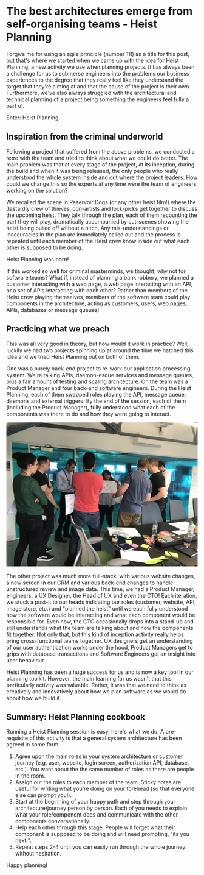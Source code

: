 # The best architectures emerge from self-organising teams - Heist Planning
Forgive me for using an agile principle (number 11!) as a title for this post, but that's where we started when we came up with the idea for Heist Planning, a new activity we use when planning projects. It has always been a challenge for us to submerse engineers into the problems our business experiences to the degree that they really feel like they understand the target that they're aiming at and that the cause of the project is their own. Furthermore, we've also always struggled with the architectural and technical planning of a project being something the engineers feel fully a part of.

Enter: Heist Planning.

## Inspiration from the criminal underworld
Following a project that suffered from the above problems, we conducted a retro with the team and tried to think about what we could do better. The main problem was that at every stage of the project, at its inception, during the build and when it was being released, the only people who really understood the whole system inside and out where the project leaders. How could we change this so the experts at any time were the team of engineers working on the solution?

We recalled the scene in Reservoir Dogs (or any other heist film!) where the dastardly crew of thieves, con-artists and lock-picks get together to discuss the upcoming heist. They talk through the plan, each of them recounting the part they will play, dramatically accompanied by cut-scenes showing the heist being pulled off without a hitch. Any mis-understandings or inaccuracies in the plan are immediately called out and the process is repeated until each member of the Heist crew know inside out what each other is supposed to be doing.

Heist Planning was born!

If this worked so well for criminal masterminds, we thought, why not for software teams? What if, instead of planning a bank robbery, we planned a customer interacting with a web page, a web page interacting with an API, or a set of APIs interacting with each other? Rather than members of the Heist crew playing themselves, members of the software team could play components in the architecture, acting as customers, users, web pages, APIs, databases or message queues!

## Practicing what we preach
This was all very good in theory, but how would it work in practice? Well, luckily we had two projects spinning up at around the time we hatched this idea and we tried Heist Planning out on both of them.

One was a purely back-end project to re-work our application processing system. We're talking APIs, daemon-esque services and message queues, plus a fair amount of testing and scaling architecture. On the team was a Product Manager and four back-end software engineers. During the Heist Planning, each of them swapped roles playing the API, message queue, daemons and external triggers. By the end of the session, each of them (including the Product Manager), fully understood what each of the components was there to do and how they were going to interact.

![Heist Planning](./images/heist-planning.JPG)

The other project was much more full-stack, with various website changes, a new screen in our CRM and various back-end changes to handle unstructured review and image data. This time, we had a Product Manager, engineers, a UX Designer, the Head of UX and even the CTO! Each iteration, we stuck a post-it to our heads indicating our roles (customer, website, API, image store, etc.) and "planned the heist" until we each fully understood how the software would be interacting and what each component would be responsible for. Even now, the CTO occasionally drops into a stand-up and still understands what the team are talking about and how the components fit together. Not only that, but this kind of inception activity really helps bring cross-functional teams together. UX designers get an understanding of our user authentication works under the hood, Product Managers get to grips with database transactions and Software Engineers get an insight into user behaviour.

Heist Planning has been a huge success for us and is now a key tool in our planning toolkit. However, the main learning for us wasn't that this particularly activity was valuable. Rather, it was that we need to think as creatively and innovatively about how we plan software as we would do about how we build it.

## Summary: Heist Planning cookbook
Running a Heist Planning session is easy, here's what we do. A pre-requisite of this activity is that a general system architecture has been agreed in some form.

1. Agree upon the main roles in your system architecture or customer journey (e.g. user, website, login screen, authorization API, database, etc.). You want about the the same number of roles as there are people in the room.
2. Assign out the roles to each member of the team. Sticky notes are useful for writing what you're doing on your forehead (so that everyone else can prompt you!).
3. Start at the beginning of your happy path and step through your architecture/journey person by person. Each of you needs to explain what your role/component does and communicate with the other components conversationally.
4. Help each other through this stage. People will forget what their component is supposed to be doing and will need prompting, "its you next!".
5. Repeat steps 2-4 until you can easily run through the whole journey without hesitation.

Happy planning!

